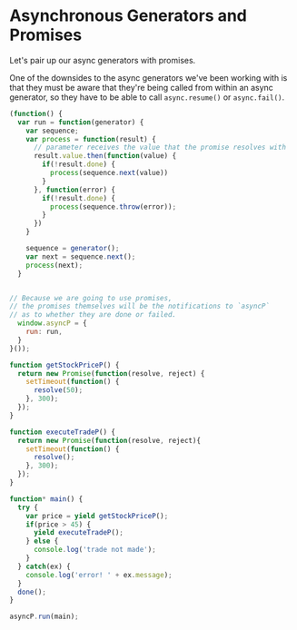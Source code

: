 # Asynchronous Generators and Promises

Let's pair up our async generators with promises.

One of the downsides to the async generators we've been working with is that they must be aware that they're being called from within an async generator, so they have to be able to call `async.resume()` or `async.fail()`.

```JavaScript
(function() {
  var run = function(generator) {
    var sequence;
    var process = function(result) {
      // parameter receives the value that the promise resolves with
      result.value.then(function(value) {
        if(!result.done) {
          process(sequence.next(value))
        }
      }, function(error) {
        if(!result.done) {
          process(sequence.throw(error));
        }
      })
    } 

    sequence = generator();
    var next = sequence.next();
    process(next);
  }


// Because we are going to use promises,
// the promises themselves will be the notifications to `asyncP`
// as to whether they are done or failed.
  window.asyncP = {
    run: run,
  }
}());

function getStockPriceP() {
  return new Promise(function(resolve, reject) {
    setTimeout(function() {
      resolve(50);
    }, 300);
  });
}

function executeTradeP() {
  return new Promise(function(resolve, reject){
    setTimeout(function() {
      resolve();
    }, 300);
  });
}

function* main() {
  try {
    var price = yield getStockPriceP();
    if(price > 45) {
      yield executeTradeP();
    } else {
      console.log('trade not made');
    }
  } catch(ex) {
    console.log('error! ' + ex.message);
  }
  done();
}

asyncP.run(main);
```

